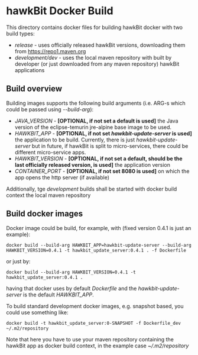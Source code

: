 hawkBit Docker Build
===
This directory contains docker files for building hawkBit docker with two build types:

* _release_ - uses officially released hawkBit versions, downloading them from https://repo1.maven.org
* _development/dev_ - uses the local maven repository with built by developer (or just downloaded from any maven
  repository) hawkBit applications

## Build overview

Building images supports the following build arguments (i.e. ARG-s which could be passed using _--build-arg_):

* _JAVA_VERSION_ - **[OPTIONAL, if not set a default is used]** the Java version of the eclipse-temurin jre-alpine base
  image to be used.
* _HAWKBIT_APP_ - **[OPTIONAL, if not set _hawkbit-update-server_ is used]** the application to be build. Currently,
  there is just _hawkbit-update-server_ but in future, if hawkBit is split to micro-services, there could be different
  micro-service apps.
* _HAWKBIT_VERSION_ - **[OPTIONAL, if not set a default, should be the last officially released version, is used]** the
  application version
* _CONTAINER_PORT_ - **[OPTIONAL, if not set 8080 is used]** on which the app opens the http server (if available)

Additionally, tge _development_ builds shall be started with docker build context the local maven repository

## Build docker images

Docker image could be build, for example, with (fixed version 0.4.1 is just an example):

```shell
docker build --build-arg HAWKBIT_APP=hawkbit-update-server --build-arg HAWKBIT_VERSION=0.4.1 -t hawkbit_update_server:0.4.1 . -f Dockerfile
```
or just by:
```shell
docker build --build-arg HAWKBIT_VERSION=0.4.1 -t hawkbit_update_server:0.4.1 .
```

having that docker uses by default _Dockerfile_ and the _hawkbit-update-server_ is the default _HAWKBIT_APP_.

To build standard development docker images, e.g. snapshot based, you could use something like:

```shell
docker build -t hawkbit_update_server:0-SNAPSHOT -f Dockerfile_dev ~/.m2/repository
```
Note that here you have to use your maven repository containing the hawkBit app as docker build context, in the example
case _~/.m2/repository_